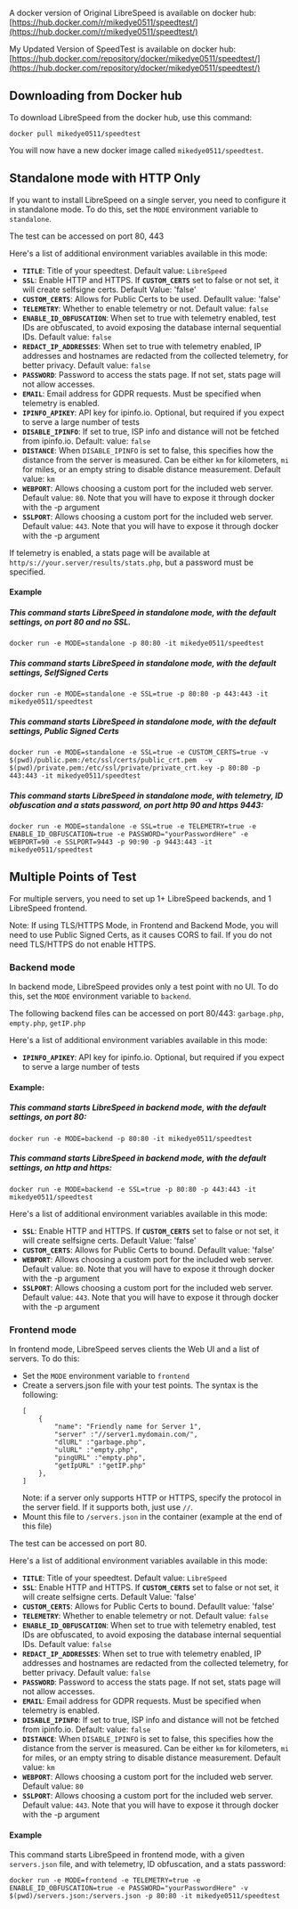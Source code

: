 A docker version of Original LibreSpeed is available on docker hub: [https://hub.docker.com/r/mikedye0511/speedtest/](https://hub.docker.com/r/mikedye0511/speedtest/)

My Updated Version of SpeedTest is available on docker hub: [https://hub.docker.com/repository/docker/mikedye0511/speedtest/](https://hub.docker.com/repository/docker/mikedye0511/speedtest/)

## Downloading from Docker hub
To download LibreSpeed from the docker hub, use this command:

```
docker pull mikedye0511/speedtest
```

You will now have a new docker image called `mikedye0511/speedtest`.

## Standalone mode with HTTP Only
If you want to install LibreSpeed on a single server, you need to configure it in standalone mode. To do this, set the `MODE` environment variable to `standalone`.

The test can be accessed on port 80, 443

Here's a list of additional environment variables available in this mode:
* __`TITLE`__: Title of your speedtest. Default value: `LibreSpeed`
* __`SSL`__: Enable HTTP and HTTPS. If __`CUSTOM_CERTS`__ set to false or not set, it will create selfsigne certs. Default Value: 'false'
* __`CUSTOM_CERTS`__: Allows for Public Certs to be used. Defaullt value: 'false'
* __`TELEMETRY`__: Whether to enable telemetry or not. Default value: `false`
* __`ENABLE_ID_OBFUSCATION`__: When set to true with telemetry enabled, test IDs are obfuscated, to avoid exposing the database internal sequential IDs. Default value: `false`
* __`REDACT_IP_ADDRESSES`__: When set to true with telemetry enabled, IP addresses and hostnames are redacted from the collected telemetry, for better privacy. Default value: `false`
* __`PASSWORD`__: Password to access the stats page. If not set, stats page will not allow accesses.
* __`EMAIL`__: Email address for GDPR requests. Must be specified when telemetry is enabled.
* __`IPINFO_APIKEY`__: API key for ipinfo.io. Optional, but required if you expect to serve a large number of tests
* __`DISABLE_IPINFO`__: If set to true, ISP info and distance will not be fetched from ipinfo.io. Default: value: `false`
* __`DISTANCE`__: When `DISABLE_IPINFO` is set to false, this specifies how the distance from the server is measured. Can be either `km` for kilometers, `mi` for miles, or an empty string to disable distance measurement. Default value: `km`
* __`WEBPORT`__: Allows choosing a custom port for the included web server. Default value: `80`. Note that you will have to expose it through docker with the -p argument
* __`SSLPORT`__: Allows choosing a custom port for the included web server. Default value: `443`. Note that you will have to expose it through docker with the -p argument

If telemetry is enabled, a stats page will be available at `http/s://your.server/results/stats.php`, but a password must be specified.

#### Example
##### This command starts LibreSpeed in standalone mode, with the default settings, on port 80 and no SSL.

```
docker run -e MODE=standalone -p 80:80 -it mikedye0511/speedtest
```

##### This command starts LibreSpeed in standalone mode, with the default settings, SelfSigned Certs

```
docker run -e MODE=standalone -e SSL=true -p 80:80 -p 443:443 -it mikedye0511/speedtest
```

##### This command starts LibreSpeed in standalone mode, with the default settings, Public Signed Certs

```
docker run -e MODE=standalone -e SSL=true -e CUSTOM_CERTS=true -v $(pwd)/public.pem:/etc/ssl/certs/public_crt.pem  -v $(pwd)/private.pem:/etc/ssl/private/private_crt.key -p 80:80 -p 443:443 -it mikedye0511/speedtest
```

##### This command starts LibreSpeed in standalone mode, with telemetry, ID obfuscation and a stats password, on port http 90 and https 9443:

```
docker run -e MODE=standalone -e SSL=true -e TELEMETRY=true -e ENABLE_ID_OBFUSCATION=true -e PASSWORD="yourPasswordHere" -e WEBPORT=90 -e SSLPORT=9443 -p 90:90 -p 9443:443 -it mikedye0511/speedtest
```



## Multiple Points of Test
For multiple servers, you need to set up 1+ LibreSpeed backends, and 1 LibreSpeed frontend.

Note: If using TLS/HTTPS Mode, in Frontend and Backend Mode, you will need to use Public Signed Certs, as it causes CORS to fail.
If you do not need TLS/HTTPS do not enable HTTPS.

### Backend mode
In backend mode, LibreSpeed provides only a test point with no UI. To do this, set the `MODE` environment variable to `backend`.

The following backend files can be accessed on port 80/443: `garbage.php`, `empty.php`, `getIP.php`

Here's a list of additional environment variables available in this mode:
* __`IPINFO_APIKEY`__: API key for ipinfo.io. Optional, but required if you expect to serve a large number of tests

#### Example:
##### This command starts LibreSpeed in backend mode, with the default settings, on port 80:
```
docker run -e MODE=backend -p 80:80 -it mikedye0511/speedtest
```

##### This command starts LibreSpeed in backend mode, with the default settings, on http and https:
```
docker run -e MODE=backend -e SSL=true -p 80:80 -p 443:443 -it mikedye0511/speedtest
```

Here's a list of additional environment variables available in this mode:
* __`SSL`__: Enable HTTP and HTTPS. If __`CUSTOM_CERTS`__ set to false or not set, it will create selfsigne certs. Default Value: 'false'
* __`CUSTOM_CERTS`__: Allows for Public Certs to bound. Defaullt value: 'false'
* __`WEBPORT`__: Allows choosing a custom port for the included web server. Default value: `80`. Note that you will have to expose it through docker with the -p argument
* __`SSLPORT`__: Allows choosing a custom port for the included web server. Default value: `443`. Note that you will have to expose it through docker with the -p argument


### Frontend mode
In frontend mode, LibreSpeed serves clients the Web UI and a list of servers. To do this:
* Set the `MODE` environment variable to `frontend`
* Create a servers.json file with your test points. The syntax is the following:
    ```
    [
        {
            "name": "Friendly name for Server 1",
            "server" :"//server1.mydomain.com/",
            "dlURL" :"garbage.php",
            "ulURL" :"empty.php",
            "pingURL" :"empty.php",
            "getIpURL" :"getIP.php"
        },
    ]
    ```
    Note: if a server only supports HTTP or HTTPS, specify the protocol in the server field. If it supports both, just use `//`.
* Mount this file to `/servers.json` in the container (example at the end of this file)
    
The test can be accessed on port 80.

Here's a list of additional environment variables available in this mode:
* __`TITLE`__: Title of your speedtest. Default value: `LibreSpeed`
* __`SSL`__: Enable HTTP and HTTPS. If __`CUSTOM_CERTS`__ set to false or not set, it will create selfsigne certs. Default Value: 'false'
* __`CUSTOM_CERTS`__: Allows for Public Certs to bound. Defaullt value: 'false'
* __`TELEMETRY`__: Whether to enable telemetry or not. Default value: `false`
* __`ENABLE_ID_OBFUSCATION`__: When set to true with telemetry enabled, test IDs are obfuscated, to avoid exposing the database internal sequential IDs. Default value: `false`
* __`REDACT_IP_ADDRESSES`__: When set to true with telemetry enabled, IP addresses and hostnames are redacted from the collected telemetry, for better privacy. Default value: `false`
* __`PASSWORD`__: Password to access the stats page. If not set, stats page will not allow accesses.
* __`EMAIL`__: Email address for GDPR requests. Must be specified when telemetry is enabled.
* __`DISABLE_IPINFO`__: If set to true, ISP info and distance will not be fetched from ipinfo.io. Default: value: `false`
* __`DISTANCE`__: When `DISABLE_IPINFO` is set to false, this specifies how the distance from the server is measured. Can be either `km` for kilometers, `mi` for miles, or an empty string to disable distance measurement. Default value: `km`
* __`WEBPORT`__: Allows choosing a custom port for the included web server. Default value: `80`
* __`SSLPORT`__: Allows choosing a custom port for the included web server. Default value: `443`. Note that you will have to expose it through docker with the -p argument

#### Example
This command starts LibreSpeed in frontend mode, with a given `servers.json` file, and with telemetry, ID obfuscation, and a stats password:
```
docker run -e MODE=frontend -e TELEMETRY=true -e ENABLE_ID_OBFUSCATION=true -e PASSWORD="yourPasswordHere" -v $(pwd)/servers.json:/servers.json -p 80:80 -it mikedye0511/speedtest
